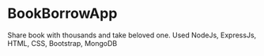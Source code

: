 # BookBorrowApp
Share book with thousands and take beloved one.
Used NodeJs, ExpressJs, HTML, CSS, Bootstrap, MongoDB
